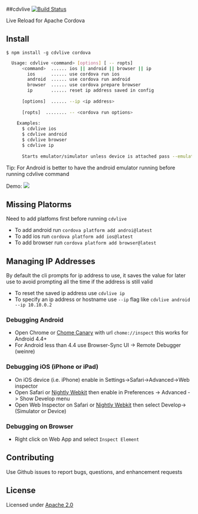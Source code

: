 ##cdvlive [![Build Status](https://travis-ci.org/csantanapr/cdvlive.svg?branch=master)](https://travis-ci.org/csantanapr/cdvlive)

Live Reload for Apache Cordova

## Install

    $ npm install -g cdvlive cordova


```bash    
  Usage: cdvlive <command> [options] [ -- ropts]
      <command>  ...... ios || android || browser || ip
        ios      ...... use cordova run ios
        android  ...... use cordova run android
        browser  ...... use cordova prepare browser
        ip       ...... reset ip address saved in config 
        
      [options]  ...... --ip <ip address>
      
      [ropts]  ........ -- <cordova run options>
      
    Examples:
      $ cdvlive ios
      $ cdvlive android
      $ cdvlive browser
      $ cdvlive ip
    
      Starts emulator/simulator unless device is attached pass --emulator to force


```
Tip: For Android is better to have the android emulator running before running cdvlive command
 
  Demo:
 ![](cdvlive.gif)
 
## Missing Platorms
Need to add platfoms first before running `cdvlive`
- To add android run `cordova platform add androi@latest`
- To add ios run `cordova platform add ios@latest`
- To add browser run `cordova platform add browser@latest`

## Managing IP Addresses
 By default the cli prompts for ip address to use, it saves the value for later use to avoid prompting all the time if the address is still valid
 
 - To reset the saved ip address use `cdvlive ip`
 - To specify an ip address or hostname use `--ip` flag like `cdvlive android --ip 10.10.0.2`
 
### Debugging Android 
  - Open Chrome or [Chome Canary](https://www.google.com/chrome/browser/canary.html) with url `chome://inspect` this works for Android 4.4+
  - For Android less than 4.4 use Browser-Sync UI -> Remote Debugger (weinre)
 
### Debugging iOS (iPhone or iPad)
  - On iOS device (i.e. iPhone) enable in Settings->Safari->Advanced->Web inspector
  - Open Safari or [Nightly Webkit](https://webkit.org/nightly/) then enable in Preferences -> Advanced - > Show Develop menu
  - Open Web Inspector on Safari or [Nightly Webkit](https://webkit.org/nightly/) then select Develop->(Simulator or Device) 

### Debugging on Browser
  - Right click on Web App and select `Inspect Element` 
 
## Contributing
Use Github issues to report bugs, questions, and enhancement requests

## License
Licensed under [Apache 2.0](LICENSE-Apache-2.0)
 